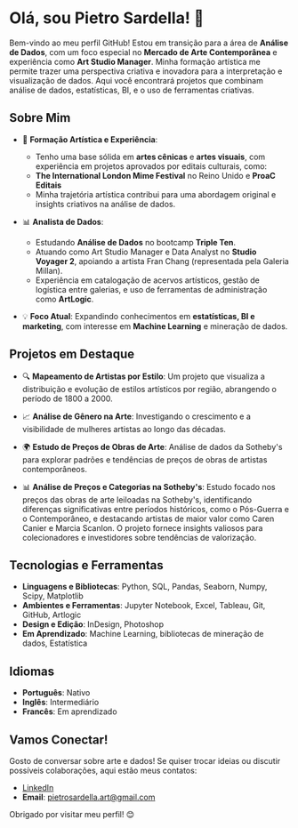# Olá, sou Pietro Sardella! 👋

Bem-vindo ao meu perfil GitHub! Estou em transição para a área de **Análise de Dados**, com um foco especial no **Mercado de Arte Contemporânea** e experiência como **Art Studio Manager**. Minha formação artística me permite trazer uma perspectiva criativa e inovadora para a interpretação e visualização de dados. Aqui você encontrará projetos que combinam análise de dados, estatísticas, BI, e o uso de ferramentas criativas.

## Sobre Mim

- 🎨 **Formação Artística e Experiência**: 
  - Tenho uma base sólida em **artes cênicas** e **artes visuais**, com experiência em projetos aprovados por editais culturais, como:
  - **The International London Mime Festival** no Reino Unido e **ProaC Editais**
  - Minha trajetória artística contribui para uma abordagem original e insights criativos na análise de dados.
  
- 📊 **Analista de Dados**: 
  - Estudando **Análise de Dados** no bootcamp **Triple Ten**.
  - Atuando como Art Studio Manager e Data Analyst no **Studio Voyager 2**, apoiando a artista Fran Chang (representada pela Galeria Millan).
  - Experiência em catalogação de acervos artísticos, gestão de logística entre galerias, e uso de ferramentas de administração como **ArtLogic**.

- 💡 **Foco Atual**: Expandindo conhecimentos em **estatísticas, BI e marketing**, com interesse em **Machine Learning** e mineração de dados.

## Projetos em Destaque

- 🔍 **Mapeamento de Artistas por Estilo**: Um projeto que visualiza a distribuição e evolução de estilos artísticos por região, abrangendo o período de 1800 a 2000.
  
- 📈 **Análise de Gênero na Arte**: Investigando o crescimento e a visibilidade de mulheres artistas ao longo das décadas.
  
- 🌍 **Estudo de Preços de Obras de Arte**: Análise de dados da Sotheby's para explorar padrões e tendências de preços de obras de artistas contemporâneos.

- 📊 **Análise de Preços e Categorias na Sotheby's**: Estudo focado nos preços das obras de arte leiloadas na Sotheby's, identificando diferenças significativas entre períodos históricos, como o Pós-Guerra e o Contemporâneo, e destacando artistas de maior valor como Caren Canier e Marcia Scanlon. O projeto fornece insights valiosos para colecionadores e investidores sobre tendências de valorização.

## Tecnologias e Ferramentas

- **Linguagens e Bibliotecas**: Python, SQL, Pandas, Seaborn, Numpy, Scipy, Matplotlib
- **Ambientes e Ferramentas**: Jupyter Notebook, Excel, Tableau, Git, GitHub, Artlogic
- **Design e Edição**: InDesign, Photoshop
- **Em Aprendizado**: Machine Learning, bibliotecas de mineração de dados, Estatística

## Idiomas

- **Português**: Nativo
- **Inglês**: Intermediário
- **Francês**: Em aprendizado

## Vamos Conectar!

Gosto de conversar sobre arte e dados! Se quiser trocar ideias ou discutir possíveis colaborações, aqui estão meus contatos:

- [LinkedIn](https://www.linkedin.com/in/pietro-sardella/)
- **Email**: pietrosardella.art@gmail.com

Obrigado por visitar meu perfil! 😊




<!---
PietroSardella/PietroSardella is a ✨ special ✨ repository because its `README.md` (this file) appears on your GitHub profile.
You can click the Preview link to take a look at your changes.
--->
